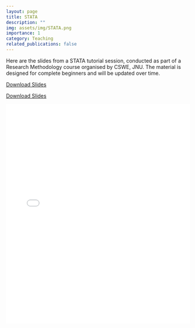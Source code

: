 ```yaml
---
layout: page
title: STATA
description: ""
img: assets/img/STATA.png
importance: 1
category: Teaching
related_publications: false
---
```


Here are the slides from a STATA tutorial session, conducted as part of a Research Methodology course organised by CSWE, JNU. The material is designed for complete beginners and will be updated over time.

<!-- Download button -->
<a href="/assets/pdf/STATA_Tutorial.pdf" download class="btn btn-primary">
  Download Slides
</a>

<!-- Text link -->
[Download Slides](/assets/pdf/STATA_Tutorial.pdf)

<!-- Embedded PDF viewer -->
<embed src="/assets/pdf/STATA_Tutorial.pdf" type="application/pdf" width="100%" height="600px" />

